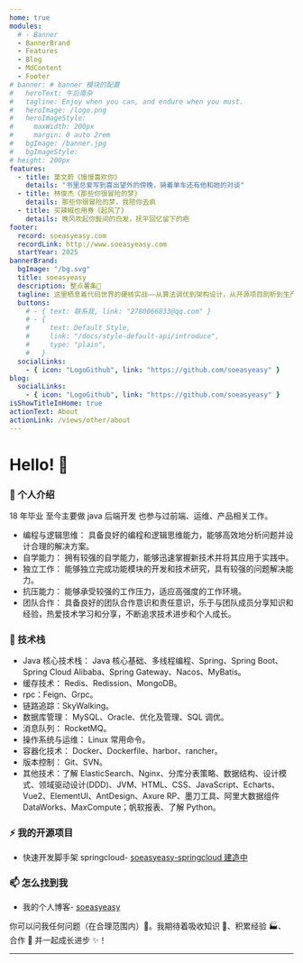 ```yaml
---
home: true
modules:
  # - Banner
  - BannerBrand
  - Features
  - Blog
  - MdContent
  - Footer
# banner: # banner 模块的配置
#   heroText: 午后南杂
#   tagline: Enjoy when you can, and endure when you must.
#   heroImage: /logo.png
#   heroImageStyle:
#     maxWidth: 200px
#     margin: 0 auto 2rem
#   bgImage: /banner.jpg
#   bgImageStyle:
# height: 200px
features:
  - title: 莫文蔚《慢慢喜欢你》
    details: "书里总爱写到喜出望外的傍晚，骑着单车还有他和她的对谈"
  - title: 林俊杰《那些你很冒险的梦》
    details: 那些你很冒险的梦，我陪你去疯
  - title: 买辣椒也用券《起风了》
    details: 晚风吹起你鬓间的白发，抚平回忆留下的疤
footer:
  record: soeasyeasy.com
  recordLink: http://www.soeasyeasy.com
  startYear: 2025
bannerBrand:
  bgImage: "/bg.svg"
  title: soeasyeasy
  description: 整点薯条🍟
  tagline: 这里栖息着代码世界的硬核实战——从算法调优到架构设计，从开源项目剖析到生产力工具测评；也流淌着程序员的烟火气——科技行业观察、办公日常、咖啡键盘交响曲，偶尔夹杂旅行手记与科幻书评。在二进制与三餐四季的交界处，与你分享技术人的多维生存指南。 键盘常热，茶水常满，期待在评论区与你交换思维火花 ✨
  buttons:
    # - { text: 联系我, link: "2780066833@qq.com" }
    # - {
    #     text: Default Style,
    #     link: "/docs/style-default-api/introduce",
    #     type: "plain",
    #   }
  socialLinks:
    - { icon: "LogoGithub", link: "https://github.com/soeasyeasy" }
blog:
  socialLinks:
    - { icon: "LogoGithub", link: "https://github.com/soeasyeasy" }
isShowTitleInHome: true
actionText: About
actionLink: /views/other/about
---
```


# Hello! 👋

### 🌱 个人介绍

18 年毕业 至今主要做 java 后端开发 也参与过前端、运维、产品相关工作。

- 编程与逻辑思维： 具备良好的编程和逻辑思维能力，能够高效地分析问题并设计合理的解决方案。
- 自学能力： 拥有较强的自学能力，能够迅速掌握新技术并将其应用于实践中。
- 独立工作： 能够独立完成功能模块的开发和技术研究，具有较强的问题解决能力。
- 抗压能力： 能够承受较强的工作压力，适应高强度的工作环境。
- 团队合作： 具备良好的团队合作意识和责任意识，乐于与团队成员分享知识和经验，热爱技术学习和分享，不断追求技术进步和个人成长。

### 🤔 技术栈

- Java 核心技术栈： Java 核心基础、多线程编程、Spring、Spring Boot、Spring Cloud Alibaba、Spring Gateway、Nacos、MyBatis。
- 缓存技术： Redis、Redission、MongoDB。
- rpc：Feign、Grpc。
- 链路追踪：SkyWalking。
- 数据库管理： MySQL、Oracle、优化及管理、SQL 调优。
- 消息队列： RocketMQ。
- 操作系统与运维： Linux 常用命令。
- 容器化技术： Docker、Dockerfile、harbor、rancher。
- 版本控制： Git、SVN。
- 其他技术：了解 ElasticSearch、Nginx、分库分表策略、数据结构、设计模式、领域驱动设计(DDD)、JVM、HTML、CSS、JavaScript、Echarts、Vue2、ElementUI、AntDesign、Axure RP、墨刀工具、阿里大数据组件 DataWorks、MaxCompute；帆软报表、了解 Python。

### ⚡ 我的开源项目

- 快速开发脚手架 springcloud- [soeasyeasy-springcloud 建造中](https://github.com/soeasyeasy/soeasyeasy-springcloud)

### 📫 怎么找到我

- 我的个人博客- [soeasyeasy](http://www.soeasyeasy.com/)

你可以问我任何问题（在合理范围内）💬。我期待着吸收知识 🧠、积累经验 🏭、合作 🤝 并一起成长进步 ✨！

---

<!--
**garimasingh128/garimasingh128** is a ✨ _special_ ✨ repository because its `README.md` (this file) appears on your GitHub profile.

Here are some ideas to get you started:

- 🔭 I’m currently working on ...
- 🌱 I’m currently learning ...
- 👯 I’m looking to collaborate on ...
- 🤔 I’m looking for help with ...
- 💬 Ask me about ...
- 📫 How to reach me: ...
- 😄 Pronouns: ...
- ⚡ Fun fact: ...
-->
